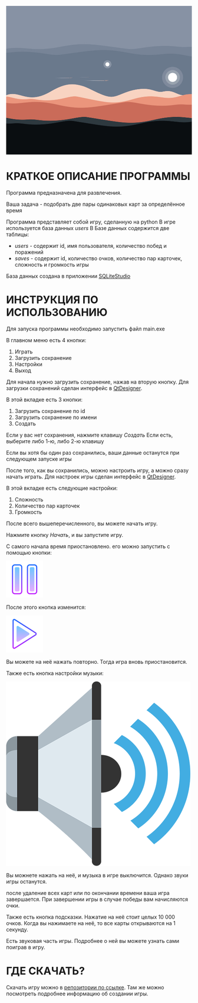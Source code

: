 ![menu.png](data%2Fmenu.png)
# КРАТКОЕ ОПИСАНИЕ ПРОГРАММЫ

Программа предназначена для развлечения. 

Ваша задача - подобрать две пары одинаковых карт
за определённое время

Программа представляет собой игру, сделанную на python
В игре используется база данных *users*
В Базе данных содержится две таблицы:
- *users* - содержит id, имя пользователя, количество побед и поражений
- *saves* - содержит id, количество очков, количество пар карточек, сложность и громкость игры

База данных создана в приложении [SQLiteStudio](https://sqlitestudio.pl/)

# ИНСТРУКЦИЯ ПО ИСПОЛЬЗОВАНИЮ

Для запуска программы необходимо запустить файл main.exe

В главном меню есть 4 кнопки:
1. Играть
2. Загрузить сохранение
3. Настройки
4. Выход

Для начала нужно загрузить сохранение, нажав на вторую кнопку.
Для загрузки сохранений сделан интерфейс в [QtDesigner](https://build-system.fman.io/qt-designer-download).

В этой вкладке есть 3 кнопки:
1. Загрузить сохранение по id
2. Загрузить сохранение по имени
3. Создать

Если у вас нет сохранения, нажмите клавишу *Создать*
Если есть, выберите либо 1-ю, либо 2-ю клавишу

Если вы хотя бы один раз сохранились, ваши данные
останутся при следующем запуске игры

После того, как вы сохранились, можно настроить игру,
а можно сразу начать играть.
Для настроек игры сделан интерфейс в [QtDesigner](https://build-system.fman.io/qt-designer-download).

В этой вкладке есть следующие настройки:
1. Сложность
2. Количество пар карточек
3. Громкость

После всего вышеперечисленного, вы можете
начать игру.

Нажмите кнопку *Начать*, и вы запустите игру.

С самого начала время приостановлено. его можно
запустить с помощью кнопки:

![pause.png](data%2Fpause.png)

После этого кнопка изменится:

![play.png](data%2Fplay.png)

Вы можете на неё нажать повторно. Тогда игра
вновь приостановится.

Также есть кнопка настройки музыки:

![sound_on.png](data%2Fsound_on.png)

Вы можнете нажать на неё, и музыка в игре выключится.
Однако звуки игры останутся.

после удаление всех карт или по окончании времени
ваша игра завершается.
При завершении игры в случае победы вам начисляются очки.

Также есть кнопка подсказки.
Нажатие на неё стоит целых 10 000 очков.
Когда вы нажимаете на неё, то все карты открываются
на 1 секунду.

Есть звуковая часть игры. Подробнее о ней
вы можете узнать сами поиграв в игру.

# ГДЕ СКАЧАТЬ?

Скачать игру можно в [репозитории по ссылке](https://github.com/Getmanskiy-S/git_project_find_couple).
Там же можно посмотреть подробнее информацию об создании игры.